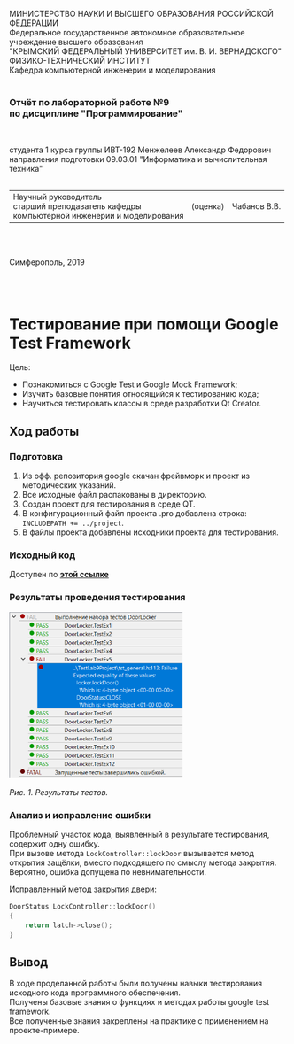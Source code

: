 МИНИСТЕРСТВО НАУКИ И ВЫСШЕГО ОБРАЗОВАНИЯ РОССИЙСКОЙ ФЕДЕРАЦИИ  
Федеральное государственное автономное образовательное учреждение высшего образования  
"КРЫМСКИЙ ФЕДЕРАЛЬНЫЙ УНИВЕРСИТЕТ им. В. И. ВЕРНАДСКОГО"  
ФИЗИКО-ТЕХНИЧЕСКИЙ ИНСТИТУТ  
Кафедра компьютерной инженерии и моделирования
<br/><br/>

### Отчёт по лабораторной работе №9<br/> по дисциплине "Программирование"
<br/>

студента 1 курса группы ИВТ-192
Менжелеев Александр Федорович
направления подготовки 09.03.01 "Информатика и вычислительная техника"  
<br/>

<table>
<tr><td>Научный руководитель<br/> старший преподаватель кафедры<br/> компьютерной инженерии и моделирования</td>
<td>(оценка)</td>
<td>Чабанов В.В.</td>
</tr>
</table>
<br/><br/>

Симферополь, 2019

<br/><br/>

# Тестирование при помощи Google Test Framework

Цель:
- Познакомиться с Google Test и Google Mock Framework;
- Изучить базовые понятия относящийся к тестированию кода;
- Научиться тестировать классы в среде разработки Qt Creator.

## Ход работы

### Подготовка

1. Из офф. репозитория google скачан фрейвморк и проект из методических указаний.
2. Все исходные файл распакованы в директорию.
3. Создан проект для тестирования в среде QT.
4. В конфигурационный файл проекта .pro добавлена строка: `INCLUDEPATH += ../project`.
5. В файлы проекта добавлены исходники проекта для тестирования.

### Исходный код

Доступен по [**этой ссылке**](Code/TestLab9Project/tst_general.h)  
  

### Результаты проведения тестирования

<img src="Pictures\1.png" height="300">

*Рис. 1. Результаты тестов.*

### Анализ и исправление ошибки

Проблемный участок кода, выявленный в результате тестирования, содержит одну ошибку.  
При вызове метода `LockController::lockDoor` вызывается метод открытия защёлки, вместо подходящего по смыслу метода закрытия.  
Вероятно, ошибка допущена по невнимательности.  
  
Исправленный метод закрытия двери:

```cpp
DoorStatus LockController::lockDoor()
{
    return latch->close();
}
```


## Вывод

В ходе проделанной работы были получены навыки тестирования исходного кода программного обеспечения.  
Получены базовые знания о функциях и методах работы google test framework.  
Все полученные знания закреплены на практике с применением на проекте-примере.